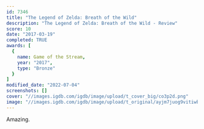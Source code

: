 ```yaml
---
id: 7346
title: "The Legend of Zelda: Breath of the Wild"
description: "The Legend of Zelda: Breath of the Wild - Review"
score: 10
date: "2017-03-19"
completed: TRUE
awards: [
  {
    name: Game of the Stream,
    year: "2017",
    type: "Bronze"
  }
]
modified_date: "2022-07-04"
screenshots: []
cover: "//images.igdb.com/igdb/image/upload/t_cover_big/co3p2d.png"
image: "//images.igdb.com/igdb/image/upload/t_original/ayjm7juog9vitiwbfrcz.jpg"
---
```

Amazing.